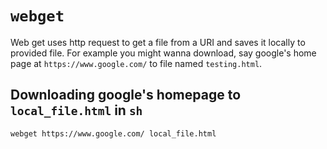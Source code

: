 
# `webget`

Web get uses http request to get a file from a URI and saves
it locally to provided file. For example you might wanna
download, say google's home page at `https://www.google.com/`
to file named `testing.html`.

## Downloading google's homepage to `local_file.html` in `sh`

```
webget https://www.google.com/ local_file.html
```
